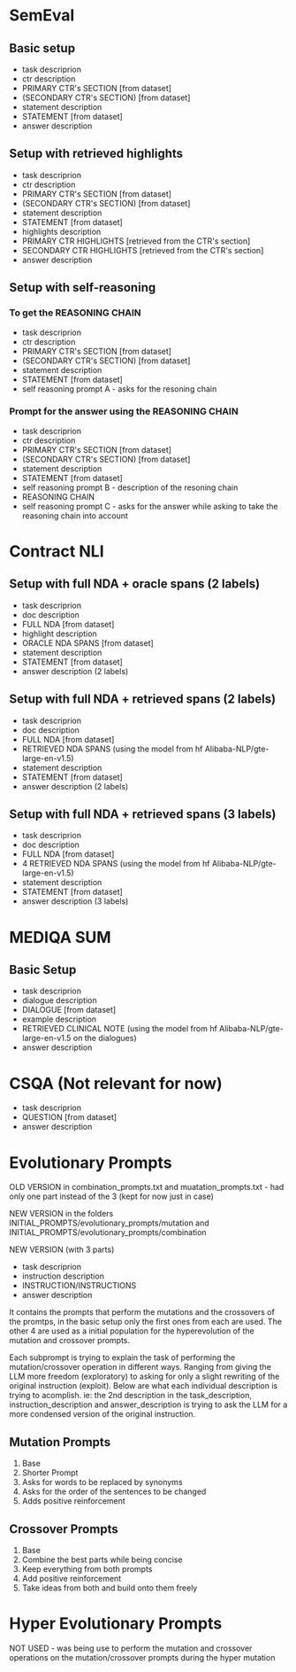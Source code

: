 # SemEval

## Basic setup

- task descriprion
- ctr description
- PRIMARY CTR's SECTION [from dataset]
- (SECONDARY CTR's SECTION) [from dataset]
- statement description
- STATEMENT [from dataset]
- answer description

## Setup with retrieved highlights

- task descriprion
- ctr description
- PRIMARY CTR's SECTION [from dataset]
- (SECONDARY CTR's SECTION) [from dataset]
- statement description
- STATEMENT [from dataset]
- highlights description
- PRIMARY CTR HIGHLIGHTS [retrieved from the CTR's section]
- SECONDARY CTR HIGHLIGHTS [retrieved from the CTR's section]
- answer description

## Setup with self-reasoning

### To get the REASONING CHAIN

- task descriprion
- ctr description
- PRIMARY CTR's SECTION [from dataset]
- (SECONDARY CTR's SECTION) [from dataset]
- statement description
- STATEMENT [from dataset]
- self reasoning prompt A - asks for the resoning chain

### Prompt for the answer using the REASONING CHAIN

- task descriprion
- ctr description
- PRIMARY CTR's SECTION [from dataset]
- (SECONDARY CTR's SECTION) [from dataset]
- statement description
- STATEMENT [from dataset]
- self reasoning prompt B - description of the resoning chain
- REASONING CHAIN
- self reasoning prompt C - asks for the answer while asking to take the reasoning chain into account

# Contract NLI

## Setup with full NDA + oracle spans (2 labels)

- task descriprion
- doc description
- FULL NDA [from dataset]
- highlight description
- ORACLE NDA SPANS [from dataset]
- statement description
- STATEMENT [from dataset]
- answer description (2 labels)

## Setup with full NDA + retrieved spans (2 labels)

- task descriprion
- doc description
- FULL NDA [from dataset]
- RETRIEVED NDA SPANS (using the model from hf Alibaba-NLP/gte-large-en-v1.5)
- statement description
- STATEMENT [from dataset]
- answer description (2 labels)

## Setup with full NDA + retrieved spans (3 labels)

- task descriprion
- doc description
- FULL NDA [from dataset]
- 4 RETRIEVED NDA SPANS (using the model from hf Alibaba-NLP/gte-large-en-v1.5)
- statement description
- STATEMENT [from dataset]
- answer description (3 labels)

# MEDIQA SUM

## Basic Setup

- task descriprion
- dialogue description
- DIALOGUE [from dataset]
- example description
- RETRIEVED CLINICAL NOTE (using the model from hf Alibaba-NLP/gte-large-en-v1.5 on the dialogues)
- answer description

# CSQA (Not relevant for now)

- task descriprion
- QUESTION [from dataset]
- answer description

# Evolutionary Prompts

OLD VERSION in combination_prompts.txt and muatation_prompts.txt - had only one part instead of the 3 (kept for now just in case)

NEW VERSION in the folders INITIAL_PROMPTS/evolutionary_prompts/mutation and INITIAL_PROMPTS/evolutionary_prompts/combination

NEW VERSION (with 3 parts)
- task descriprion
- instruction description
- INSTRUCTION/INSTRUCTIONS
- answer description

It contains the prompts that perform the mutations and the crossovers of the promtps, in the basic setup only the first ones from each are used. The other 4 are used as a initial population for the hyperevolution of the mutation and crossover prompts. 

Each subprompt is trying to explain the task of performing the mutation/crossover operation in different ways. Ranging from giving the LLM more freedom (exploratory) to asking for only a slight rewriting of the original instruction (exploit). Below are what each individual description is trying to acomplish. ie: the 2nd description in the task_description, instruction_description and answer_description is trying to ask the LLM for a more condensed version of the original instruction.

## Mutation Prompts

1. Base
2. Shorter Prompt
3. Asks for words to be replaced by synonyms
4. Asks for the order of the sentences to be changed
5. Adds positive reinforcement

## Crossover Prompts

1. Base
2. Combine the best parts while being concise
3. Keep everything from both prompts
4. Add positive reinforcement
5. Take ideas from both and build onto them freely

# Hyper Evolutionary Prompts

NOT USED - was being use to perform the mutation and crossover operations on the mutation/crossover prompts during the hyper mutation